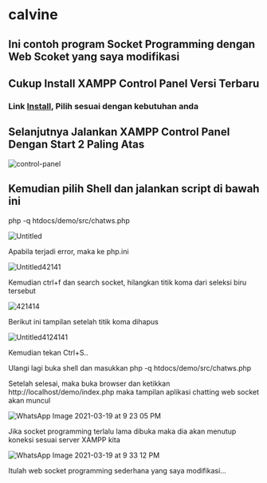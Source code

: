 # calvine
<h2>Ini contoh program Socket Programming dengan Web Scoket yang saya modifikasi</h2>

<h2>Cukup Install XAMPP Control Panel Versi Terbaru</h2>
<h3>Link <a href="https://www.apachefriends.org/download.html">Install</a>, Pilih sesuai dengan kebutuhan anda</h3>

<h2>Selanjutnya Jalankan XAMPP Control Panel Dengan Start 2 Paling Atas</h2>

![control-panel](https://user-images.githubusercontent.com/72307737/111792284-ae262580-88f6-11eb-8b10-9de7ea15177a.jpg)

<h2>Kemudian pilih Shell dan jalankan script di bawah ini</h2>

php -q htdocs/demo/src/chatws.php

![Untitled](https://user-images.githubusercontent.com/72307737/111792787-2c82c780-88f7-11eb-8c92-63896af724dd.png)

Apabila terjadi error, maka ke php.ini

![Untitled42141](https://user-images.githubusercontent.com/72307737/111793572-fb56c700-88f7-11eb-819b-60d01ae23f34.png)

Kemudian ctrl+f dan search socket, hilangkan titik koma dari seleksi biru tersebut

![421414](https://user-images.githubusercontent.com/72307737/111793641-0ad61000-88f8-11eb-9a26-c1e15d1902f5.png)

Berikut ini tampilan setelah titik koma dihapus

![Untitled4124141](https://user-images.githubusercontent.com/72307737/111795972-47a30680-88fa-11eb-9a55-aae58203260f.png)

Kemudian tekan Ctrl+S..

Ulangi lagi buka shell dan masukkan php -q htdocs/demo/src/chatws.php

Setelah selesai, maka buka browser dan ketikkan http://localhost/demo/index.php maka tampilan aplikasi chatting web socket akan muncul

![WhatsApp Image 2021-03-19 at 9 23 05 PM](https://user-images.githubusercontent.com/72307737/111795047-6bb21800-88f9-11eb-8eb4-b5f3ec1b0ad2.jpeg)

Jika socket programming terlalu lama dibuka maka dia akan menutup koneksi sesuai server XAMPP kita

![WhatsApp Image 2021-03-19 at 9 33 12 PM](https://user-images.githubusercontent.com/72307737/111796552-ddd72c80-88fa-11eb-8639-c4b851e44392.jpeg)

Itulah web socket programming sederhana yang saya modifikasi...



